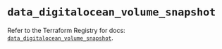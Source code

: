 # `data_digitalocean_volume_snapshot`

Refer to the Terraform Registry for docs: [`data_digitalocean_volume_snapshot`](https://registry.terraform.io/providers/digitalocean/digitalocean/2.36.0/docs/data-sources/volume_snapshot).

